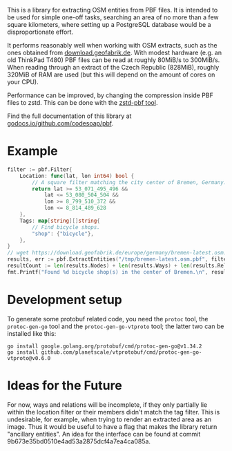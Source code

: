 This is a library for extracting OSM entities from PBF files. It is
intended to be used for simple one-off tasks, searching an area of
no more than a few square kilometers, where setting up a PostgreSQL
database would be a disproportionate effort.

It performs reasonably well when working with
OSM extracts, such as the ones obtained from
[download.geofabrik.de](https://download.geofabrik.de/). With modest
hardware (e.g. an old ThinkPad T480) PBF files can be read at roughly
80MiB/s to 300MiB/s. When reading through an extract of the Czech
Republic (828MiB), roughly 320MiB of RAM are used (but this will depend
on the amount of cores on your CPU).

Performance can be improved, by changing the compression
inside PBF files to zstd. This can be done with the [zstd-pbf
tool](https://github.com/codesoap/zstd-pbf).

Find the full documentation of this library at
[godocs.io/github.com/codesoap/pbf](https://godocs.io/github.com/codesoap/pbf).

# Example
```go
filter := pbf.Filter{
	Location: func(lat, lon int64) bool {
		// A square filter matching the city center of Bremen, Germany.
		return lat >= 53_071_495_496 &&
			lat <= 53_080_504_504 &&
			lon >= 8_799_510_372 &&
			lon <= 8_814_489_628
	},
	Tags: map[string][]string{
		// Find bicycle shops.
		"shop": {"bicycle"},
	},
}
// wget https://download.geofabrik.de/europe/germany/bremen-latest.osm.pbf
results, err := pbf.ExtractEntities("/tmp/bremen-latest.osm.pbf", filter)
resultCount := len(results.Nodes) + len(results.Ways) + len(results.Relations)
fmt.Printf("Found %d bicycle shop(s) in the center of Bremen.\n", resultCount)
```

# Development setup
To generate some protobuf related code, you need the `protoc` tool, the
`protoc-gen-go` tool and the `protoc-gen-go-vtproto` tool; the latter
two can be installed like this:

```
go install google.golang.org/protobuf/cmd/protoc-gen-go@v1.34.2
go install github.com/planetscale/vtprotobuf/cmd/protoc-gen-go-vtproto@v0.6.0
```

# Ideas for the Future
For now, ways and relations will be incomplete, if they only partially
lie within the location filter or their members didn't match the tag
filter. This is undesirable, for example, when trying to render an
extracted area as an image. Thus it would be useful to have a flag that
makes the library return "ancillary entities". An idea for the interface
can be found at commit 9b673e35bd0510e4ad53a2875dcf4a7ea4ca085a.
